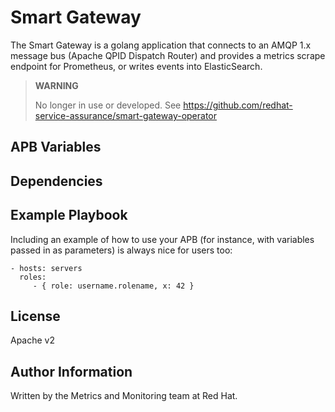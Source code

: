 Smart Gateway
=========

The Smart Gateway is a golang application that connects to an AMQP 1.x message
bus (Apache QPID Dispatch Router) and provides a metrics scrape endpoint for
Prometheus, or writes events into ElasticSearch.

> **WARNING**
> 
> No longer in use or developed. See https://github.com/redhat-service-assurance/smart-gateway-operator

APB Variables
--------------


Dependencies
------------


Example Playbook
----------------

Including an example of how to use your APB (for instance, with variables passed in as parameters) is always nice for users too:

    - hosts: servers
      roles:
         - { role: username.rolename, x: 42 }

License
-------

Apache v2

Author Information
------------------

Written by the Metrics and Monitoring team at Red Hat.
